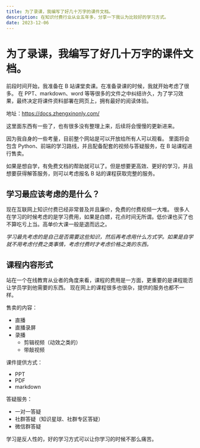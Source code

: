 ```yaml
---
title: 为了录课，我编写了好几十万字的课件文档。
description: 在知识付费行业从业五年多，分享一下我认为比较好的学习方式。
date: 2023-12-06
---
```


# 为了录课，我编写了好几十万字的课件文档。

前段时间开始，我准备在 B 站课堂卖课。在准备录课的时候，我就开始考虑了很多。
在 PPT、markdown、word 等等很多的文件之中纠结许久，为了学习效果，最终决定将课件资料部署在网页上，拥有最好的阅读体验。

地址：https://docs.zhengxinonly.com/

这里面东西有一些了，也有很多没有整理上来，后续将会慢慢的更新进来。

因为我自身的一些考量，目前整个网站是可以开放给所有人可以观看。
里面将会包含 Python、前端的学习路线，并且配备配套的视频与答疑服务，在 B 站课程进行售卖。

如果是想自学，有免费文档的帮助就可以了。但是想要更高效、更好的学习，并且想要获得解答服务，则可以考虑报名 B 站的课程获取完整的服务。

## 学习最应该考虑的是什么？

现在互联网上知识付费已经非常普及并且廉价，免费的付费视频一大堆。
很多人在学习的时候考虑的是学习费用，如果是白嫖，花点时间无所谓。低价课也买了也不算吃亏上当。高单价大课一般是退而远之。

*学习最先考虑的是自己是否需要这些知识，然后再考虑用什么方式学。如果是自学就不用考虑付费之类事情，考虑付费时才考虑价格之类的东西。*

## 课程内容形式

站在一个在线教育从业者的角度来看，课程的费用是一方面，更重要的是课程能否让学员学到他需要的东西。
现在网上的课程很多也很杂，提供的服务也都不一样。

售卖的内容：

+ 直播
+ 直播录屏
+ 录播
    + 剪辑视频（动效之类的）
    + 带敲视频

课件提供方式：

+ PPT
+ PDF
+ markdown

答疑服务：

+ 一对一答疑
+ 社群答疑（知识星球、社群专区答疑）
+ 微信群答疑

学习是反人性的，好的学习方式可以让你学习的时候不那么痛苦。